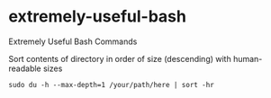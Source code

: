 # extremely-useful-bash
Extremely Useful Bash Commands

Sort contents of directory in order of size (descending) with human-readable sizes

`sudo du -h --max-depth=1 /your/path/here | sort -hr`
